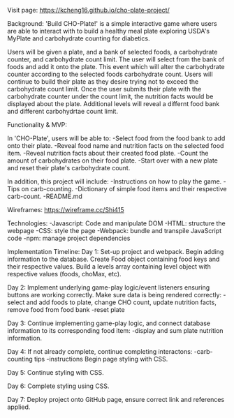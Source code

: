 Visit page:  https://kcheng16.github.io/cho-plate-project/

Background:
'Build CHO-Plate!' is a simple interactive game where users are able to interact with to build a healthy meal plate exploring USDA's MyPlate and carbohydrate counting for diabetics. 

Users will be given a plate, and a bank of selected foods, a carbohydrate counter, and carbohydrate count limit. The user will select from the bank of foods and add it onto the plate. This event which will alter the carbohydrate counter according to the selected foods carbohydrate count. Users will continue to build their plate as they desire trying not to exceed the carbohydrate count limit. Once the user submits their plate with the carbohydrate counter under the count limit, the nutrition facts would be displayed about the plate. Additional levels will reveal a differnt food bank and different carbohydrtae count limit. 

Functionality & MVP:

In 'CHO-Plate', users will be able to:
-Select food from the food bank to add onto their plate.
-Reveal food name and nutrition facts on the selected food item.
-Reveal nutrition facts about their created food plate.
-Count the amount of carbohydrates on their food plate.
-Start over with a new plate and reset their plate's carbohydrate count.

In addition, this project will include:
-Instructions on how to play the game.
-Tips on carb-counting.
-Dictionary of simple food items and their respective carb-count.
-README.md

Wireframes:
https://wireframe.cc/Shi415

Technologies:
-Javascript: Code and manipulate DOM
-HTML: structure the webpage
-CSS: style the page
-Webpack: bundle and transpile JavaScript code
-npm: manage project dependencies

Implementation Timeline:
Day 1: Set-up project and webpack. Begin adding information to the database. Create Food object containing food keys and their respective values. Build a levels array containing level object with respective values (foods, choMax, etc).

Day 2: Implement underlying game-play logic/event listeners ensuring buttons are working correctly. Make sure data is being rendered correctly:
-select and add foods to plate, change CHO count, update nutrition facts, remove food from food bank
-reset plate

Day 3: Continue implementing game-play logic, and connect database information to its corresponding food item:
-display and sum plate nutrition information.

Day 4: If not already complete, continue completing interactons:
-carb-counting tips
-instructions
Begin page styling with CSS.

Day 5: Continue styling with CSS.

Day 6: Complete styling using CSS.

Day 7: Deploy project onto GitHub page, ensure correct link and references applied.
